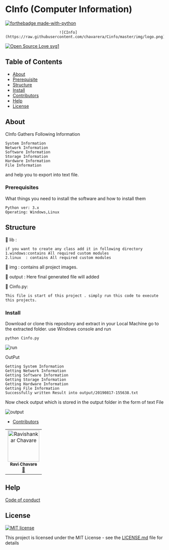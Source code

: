 # CInfo (Computer Information)
[![forthebadge made-with-python](http://ForTheBadge.com/images/badges/made-with-python.svg)](https://www.python.org/)

                            ![CInfo](https://raw.githubusercontent.com/chavarera/Cinfo/master/img/logo.png)

[![Open Source Love svg1](https://badges.frapsoft.com/os/v1/open-source.svg?v=103)](https://github.com/chavarera/Cinfo)

## Table of Contents
- [About](#About)
- [Prerequisite](#Prerequisite)
- [Structure](#Structure)
- [Install](#install)
- [Contributors](#Contributors)
- [Help](#Help)
- [License](#license)

## About
CInfo Gathers Following Information
```
System Information
Network Information
Software Information
Storage Information
Hardware Information
File Information
```
and help you to export into text file.

### Prerequisites

What things you need to install the software and how to install them

```
Python ver: 3.x
Operating: Windows,Linux
```

## Structure
:file_folder: lib :
```
if you want to create any class add it in following directory
1.windows:contains All required custom modules
2.linux  : contains All required custom modules
```
:file_folder: img :
contains all project images.

:file_folder: output :
Here final generated file will added

:page_facing_up: Cinfo.py:
```
This file is start of this project . simply run this code to execute this projects.
```

### Install

Download or clone this repository and extract in your Local Machine go to the extracted folder.
use Windows console and run 

```
python Cinfo.py
```

![run](https://github.com/chavarera/Cinfo/blob/master/img/run.PNG)

OutPut
```
Getting System Information
Getting Network Information
Getting Software Information
Getting Storage Information
Getting Hardware Information
Getting File Information
Successfully written Result into output/20190817-155638.txt
```

Now check output which is stored in the output folder in the form of text File

![output](https://github.com/chavarera/Cinfo/blob/master/img/output.PNG)


- [Contributors](#Contributors)
<table>
  <tr>
    <td align="center"><a href="https://rmcservices.com"><img src="https://avatars3.githubusercontent.com/u/33047641?v=3" width="100px;" alt="Ravishankar Chavare"/><br /><sub><b>Ravi Chavare</b></sub></a><br /> <a href="https://github.com/chavarera" title="Github">📖</a></td>
  </tr>
</table>

## Help
[Code of conduct](CODE_OF_CONDUCT.md)

## License
[![MIT license](https://img.shields.io/badge/License-MIT-blue.svg)](LICENSE)

This project is licensed under the MIT License - see the [LICENSE.md](LICENSE.md) file for details
